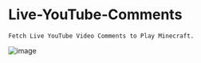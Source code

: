 # Live-YouTube-Comments

    Fetch Live YouTube Video Comments to Play Minecraft.

![image](https://github.com/user-attachments/assets/d5f582d2-453e-4865-a3b7-a3b0cdfe8666)
